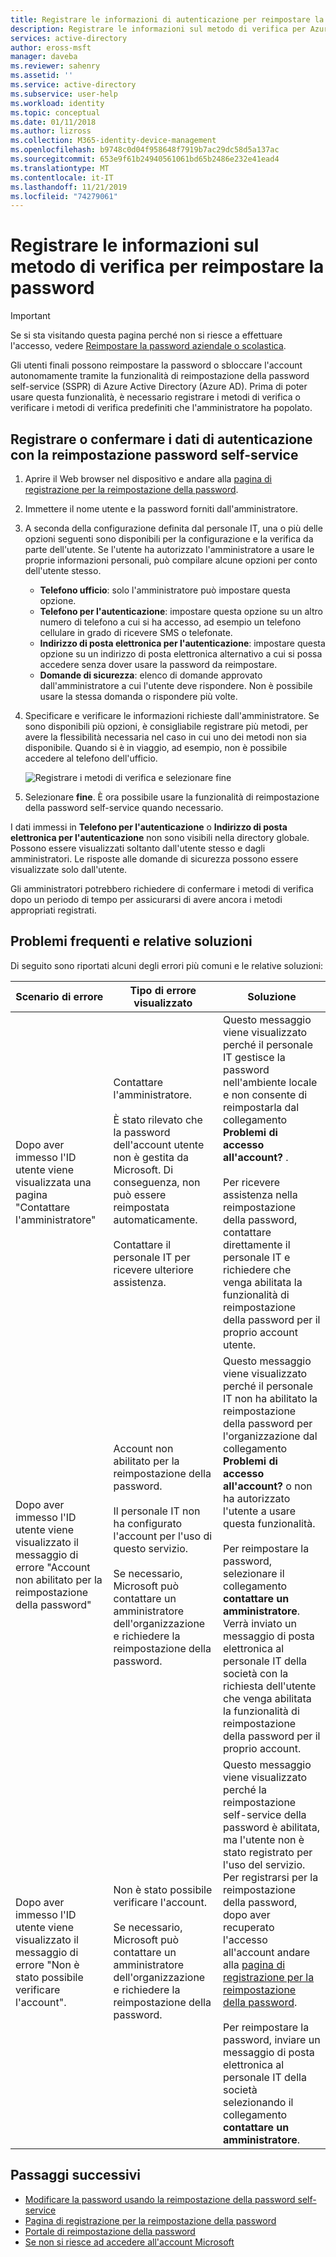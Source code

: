 ```yaml
---
title: Registrare le informazioni di autenticazione per reimpostare la password Azure AD
description: Registrare le informazioni sul metodo di verifica per Azure AD la reimpostazione della password self-service, in modo che sia possibile reimpostare la password senza la guida dell'amministratore.
services: active-directory
author: eross-msft
manager: daveba
ms.reviewer: sahenry
ms.assetid: ''
ms.service: active-directory
ms.subservice: user-help
ms.workload: identity
ms.topic: conceptual
ms.date: 01/11/2018
ms.author: lizross
ms.collection: M365-identity-device-management
ms.openlocfilehash: b9748c0d04f958648f7919b7ac29dc58d5a137ac
ms.sourcegitcommit: 653e9f61b24940561061bd65b2486e232e41ead4
ms.translationtype: MT
ms.contentlocale: it-IT
ms.lasthandoff: 11/21/2019
ms.locfileid: "74279061"
---
```

# <a name="register-your-verification-method-info-to-reset-your-own-password"></a>Registrare le informazioni sul metodo di verifica per reimpostare la password

> [!IMPORTANT]
> Se si sta visitando questa pagina perché non si riesce a effettuare l'accesso, vedere [Reimpostare la password aziendale o scolastica](active-directory-passwords-update-your-own-password.md).

Gli utenti finali possono reimpostare la password o sbloccare l'account autonomamente tramite la funzionalità di reimpostazione della password self-service (SSPR) di Azure Active Directory (Azure AD). Prima di poter usare questa funzionalità, è necessario registrare i metodi di verifica o verificare i metodi di verifica predefiniti che l'amministratore ha popolato.

## <a name="register-or-confirm-authentication-data-with-sspr"></a>Registrare o confermare i dati di autenticazione con la reimpostazione password self-service

1. Aprire il Web browser nel dispositivo e andare alla [pagina di registrazione per la reimpostazione della password](https://aka.ms/ssprsetup).
2. Immettere il nome utente e la password forniti dall'amministratore.
3. A seconda della configurazione definita dal personale IT, una o più delle opzioni seguenti sono disponibili per la configurazione e la verifica da parte dell'utente. Se l'utente ha autorizzato l'amministratore a usare le proprie informazioni personali, può compilare alcune opzioni per conto dell'utente stesso.
    * **Telefono ufficio**: solo l'amministratore può impostare questa opzione.
    * **Telefono per l'autenticazione**: impostare questa opzione su un altro numero di telefono a cui si ha accesso, ad esempio un telefono cellulare in grado di ricevere SMS o telefonate.
    * **Indirizzo di posta elettronica per l'autenticazione**: impostare questa opzione su un indirizzo di posta elettronica alternativo a cui si possa accedere senza dover usare la password da reimpostare.
    * **Domande di sicurezza**: elenco di domande approvato dall'amministratore a cui l'utente deve rispondere. Non è possibile usare la stessa domanda o rispondere più volte.
4. Specificare e verificare le informazioni richieste dall'amministratore. Se sono disponibili più opzioni, è consigliabile registrare più metodi, per avere la flessibilità necessaria nel caso in cui uno dei metodi non sia disponibile. Quando si è in viaggio, ad esempio, non è possibile accedere al telefono dell'ufficio.

    ![Registrare i metodi di verifica e selezionare fine][Register]

5. Selezionare **fine**. È ora possibile usare la funzionalità di reimpostazione della password self-service quando necessario.

I dati immessi in **Telefono per l'autenticazione** o **Indirizzo di posta elettronica per l'autenticazione** non sono visibili nella directory globale. Possono essere visualizzati soltanto dall'utente stesso e dagli amministratori. Le risposte alle domande di sicurezza possono essere visualizzate solo dall'utente.

Gli amministratori potrebbero richiedere di confermare i metodi di verifica dopo un periodo di tempo per assicurarsi di avere ancora i metodi appropriati registrati.

## <a name="common-problems-and-their-solutions"></a>Problemi frequenti e relative soluzioni

 Di seguito sono riportati alcuni degli errori più comuni e le relative soluzioni:

| Scenario di errore| Tipo di errore visualizzato| Soluzione |
| --- | --- | --- |
| Dopo aver immesso l'ID utente viene visualizzata una pagina "Contattare l'amministratore" | Contattare l'amministratore. <br> <br> È stato rilevato che la password dell'account utente non è gestita da Microsoft. Di conseguenza, non può essere reimpostata automaticamente. <br> <br> Contattare il personale IT per ricevere ulteriore assistenza. | Questo messaggio viene visualizzato perché il personale IT gestisce la password nell'ambiente locale e non consente di reimpostarla dal collegamento **Problemi di accesso all'account?** . <br> <br> Per ricevere assistenza nella reimpostazione della password, contattare direttamente il personale IT e richiedere che venga abilitata la funzionalità di reimpostazione della password per il proprio account utente.|
| Dopo aver immesso l'ID utente viene visualizzato il messaggio di errore "Account non abilitato per la reimpostazione della password" | Account non abilitato per la reimpostazione della password. <br> <br> Il personale IT non ha configurato l'account per l'uso di questo servizio. <br> <br> Se necessario, Microsoft può contattare un amministratore dell'organizzazione e richiedere la reimpostazione della password. | Questo messaggio viene visualizzato perché il personale IT non ha abilitato la reimpostazione della password per l'organizzazione dal collegamento **Problemi di accesso all'account?** o non ha autorizzato l'utente a usare questa funzionalità. <br> <br> Per reimpostare la password, selezionare il collegamento **contattare un amministratore**. Verrà inviato un messaggio di posta elettronica al personale IT della società con la richiesta dell'utente che venga abilitata la funzionalità di reimpostazione della password per il proprio account. |
| Dopo aver immesso l'ID utente viene visualizzato il messaggio di errore "Non è stato possibile verificare l'account". | Non è stato possibile verificare l'account. <br> <br> Se necessario, Microsoft può contattare un amministratore dell'organizzazione e richiedere la reimpostazione della password. | Questo messaggio viene visualizzato perché la reimpostazione self-service della password è abilitata, ma l'utente non è stato registrato per l'uso del servizio. Per registrarsi per la reimpostazione della password, dopo aver recuperato l'accesso all'account andare alla [pagina di registrazione per la reimpostazione della password](https://aka.ms/ssprsetup). <br> <br> Per reimpostare la password, inviare un messaggio di posta elettronica al personale IT della società selezionando il collegamento **contattare un amministratore**. |

## <a name="next-steps"></a>Passaggi successivi

* [Modificare la password usando la reimpostazione della password self-service](active-directory-passwords-update-your-own-password.md)
* [Pagina di registrazione per la reimpostazione della password](https://aka.ms/ssprsetup)
* [Portale di reimpostazione della password](https://passwordreset.microsoftonline.com/)
* [Se non si riesce ad accedere all'account Microsoft](https://support.microsoft.com/help/12429/microsoft-account-sign-in-cant)

[Register]: ./media/active-directory-passwords-reset-register/register-2-methods.png "Pagina di registrazione per la reimpostazione della password con i metodi registrati e il pulsante fine"

